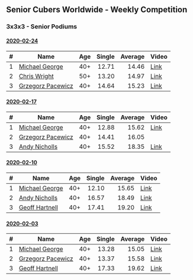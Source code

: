 ## Senior Cubers Worldwide - Weekly Competition
### 3x3x3 - Senior Podiums
#### [2020-02-24](2020-02-24.md)

| # | Name | Age | Single | Average | Video |
| :--: | -- | :--: | --: | --: | -- |
| 1 | [Michael George](../persons/michael_george.md) | 40+ | 12.71 | 14.46 | [Link](https://www.facebook.com/events/2558750947697073/permalink/2559747680930733/) |
| 2 | [Chris Wright](../persons/chris_wright.md) | 50+ | 13.20 | 14.97 | [Link](https://www.facebook.com/events/2558750947697073/permalink/2563823887189779/) |
| 3 | [Grzegorz Pacewicz](../persons/grzegorz_pacewicz.md) | 40+ | 14.64 | 15.23 | [Link](https://www.facebook.com/events/2558750947697073/permalink/2559926517579516/) |

#### [2020-02-17](2020-02-17.md)

| # | Name | Age | Single | Average | Video |
| :--: | -- | :--: | --: | --: | -- |
| 1 | [Michael George](../persons/michael_george.md) | 40+ | 12.88 | 15.62 | [Link](https://www.facebook.com/events/616423959107229/permalink/618432695573022/) |
| 2 | [Grzegorz Pacewicz](../persons/grzegorz_pacewicz.md) | 40+ | 14.41 | 16.05 | |
| 3 | [Andy Nicholls](../persons/andy_nicholls.md) | 40+ | 15.52 | 18.35 | [Link](https://www.facebook.com/events/616423959107229/permalink/617120695704222/) |

#### [2020-02-10](2020-02-10.md)

| # | Name | Age | Single | Average | Video |
| :--: | -- | :--: | --: | --: | -- |
| 1 | [Michael George](../persons/michael_george.md) | 40+ | 12.10 | 15.65 | [Link](https://www.facebook.com/michael.george.545/videos/10212925298047536/) |
| 2 | [Andy Nicholls](../persons/andy_nicholls.md) | 40+ | 16.57 | 18.49 | [Link](https://www.facebook.com/groups/1604105099735401/permalink/2134828513329721/) |
| 3 | [Geoff Hartnell](../persons/geoff_hartnell.md) | 40+ | 17.41 | 19.20 | [Link](https://www.facebook.com/groups/1604105099735401/permalink/2139250239554215/) |

#### [2020-02-03](2020-02-03.md)

| # | Name | Age | Single | Average | Video |
| :--: | -- | :--: | --: | --: | -- |
| 1 | [Michael George](../persons/michael_george.md) | 40+ | 13.28 | 15.05 | [Link](https://www.facebook.com/michael.george.545/videos/10212902094667466/) |
| 2 | [Grzegorz Pacewicz](../persons/grzegorz_pacewicz.md) | 40+ | 13.37 | 15.58 | [Link](https://www.facebook.com/grzegorz.pacewicz/videos/2843577535688602/) |
| 3 | [Geoff Hartnell](../persons/geoff_hartnell.md) | 40+ | 17.33 | 19.62 | [Link](https://www.facebook.com/geoff.hartnell.9/videos/10158249932051694/) |

